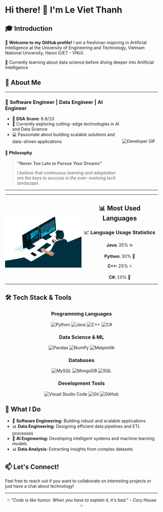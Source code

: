 # Hi there! 👋 I'm Le Viet Thanh

## 🎓 Introduction

🌟 **Welcome to my GitHub profile!** I am a freshman majoring in Artificial Intelligence at the University of Engineering and Technology, Vietnam National University, Hanoi (UET - VNU).

🚀 Currently learning about data science before diving deeper into Artificial Intelligence

## 💫 About Me

<div align="center">
  <table style="border: none; border-collapse: collapse;">
    <tr>
      <td width="75%" style="border: none; padding: 0;">
        <h3>🚀 Software Engineer | Data Engineer | AI Engineer</h3>
        <ul align="left">
          <li>🎯 <strong>DSA Score:</strong> 9.8/10</li>
          <li>🌱 Currently exploring cutting-edge technologies in AI and Data Science</li>
          <li>💻 Passionate about building scalable solutions and data-driven applications</li>
        </ul>
        <h4>🌟 Philosophy</h4>
        <blockquote>
          <p><strong>"Never Too Late to Pursue Your Dreams"</strong></p>
          <p><em>I believe that continuous learning and adaptation are the keys to success in the ever-evolving tech landscape.</em></p>
        </blockquote>
      </td>
      <td width="25%" align="center" style="border: none; padding: 0;">
        <img src="https://camo.githubusercontent.com/6f7b76611449b965092aee7c4bf135e656f4e9416189c0b84020fd9853cd1f93/68747470733a2f2f6d656469612e67697068792e636f6d2f6d656469612f54456e586b637348725034596564436868412f67697068792e676966" alt="Developer GIF" width="100%"/>
      </td>
    </tr>
  </table>
</div>

<div align="center">
  <table style="border: none; border-collapse: collapse;">
    <tr>
      <td width="50%" style="border: none; padding: 0;">
        <img src="coding.gif" alt="Coding Animation" width="100%"/>
      </td>
      <td width="50%" align="center" style="border: none; padding: 0;">
        <h2>📊 Most Used Languages</h2>
        <h3>📈 Language Usage Statistics</h3>
        <p><strong>Java:</strong> 35% ☕</p>
        <p><strong>Python:</strong> 30% 🐍</p>
        <p><strong>C++:</strong> 25% ⚡</p>
        <p><strong>C#:</strong> 10% 🔷</p>
      </td>
    </tr>
  </table>
</div>

## 🛠️ Tech Stack & Tools

<div align="center">

### Programming Languages
![Python](https://img.shields.io/badge/Python-3776AB?style=for-the-badge&logo=python&logoColor=white)
![Java](https://img.shields.io/badge/Java-ED8B00?style=for-the-badge&logo=openjdk&logoColor=white)
![C++](https://img.shields.io/badge/C%2B%2B-00599C?style=for-the-badge&logo=c%2B%2B&logoColor=white)
![C#](https://img.shields.io/badge/C%23-239120?style=for-the-badge&logo=c-sharp&logoColor=white)

### Data Science & ML
![Pandas](https://img.shields.io/badge/Pandas-150458?style=for-the-badge&logo=pandas&logoColor=white)
![NumPy](https://img.shields.io/badge/NumPy-013243?style=for-the-badge&logo=numpy&logoColor=white)
![Matplotlib](https://img.shields.io/badge/Matplotlib-11557c?style=for-the-badge&logo=matplotlib&logoColor=white)

### Databases
![MySQL](https://img.shields.io/badge/MySQL-4479A1?style=for-the-badge&logo=mysql&logoColor=white)
![MongoDB](https://img.shields.io/badge/MongoDB-47A248?style=for-the-badge&logo=mongodb&logoColor=white)
![SQL](https://img.shields.io/badge/SQL-336791?style=for-the-badge&logo=postgresql&logoColor=white)

### Development Tools
![Visual Studio Code](https://img.shields.io/badge/Visual%20Studio%20Code-007ACC?style=for-the-badge&logo=visual-studio-code&logoColor=white)
![Git](https://img.shields.io/badge/Git-F05032?style=for-the-badge&logo=git&logoColor=white)
![GitHub](https://img.shields.io/badge/GitHub-181717?style=for-the-badge&logo=github&logoColor=white)

</div>

## 🎯 What I Do

- 🔭 **Software Engineering:** Building robust and scalable applications
- 📊 **Data Engineering:** Designing efficient data pipelines and ETL processes  
- 🤖 **AI Engineering:** Developing intelligent systems and machine learning models
- 📊 **Data Analysis:** Extracting insights from complex datasets

## 📫 Let's Connect!

Feel free to reach out if you want to collaborate on interesting projects or just have a chat about technology!

---

<div align="center">
  <i>✨ "Code is like humor. When you have to explain it, it's bad." - Cory House ✨</i>
</div>
